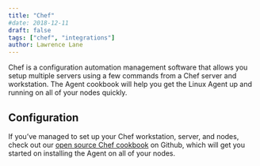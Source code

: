 ```yaml
---
title: "Chef"
#date: 2018-12-11
draft: false
tags: ["chef", "integrations"]
author: Lawrence Lane
---
```


Chef is a configuration automation management software that allows you setup multiple servers using a few commands from a Chef server and workstation. The Agent cookbook will help you get the Linux Agent up and running on all of your nodes quickly.

## Configuration
If you’ve managed to set up your Chef workstation, server, and nodes, check out our [open source Chef cookbook](https://github.com/netuitive/chef-netuitive#metricly-cookbook-chef) on Github, which will get you started on installing the Agent on all of your nodes.
